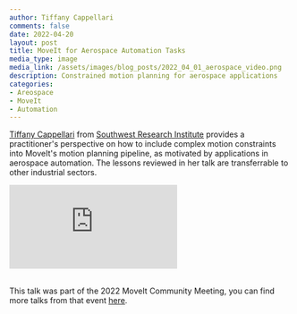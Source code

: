 ```yaml
---
author: Tiffany Cappellari
comments: false
date: 2022-04-20
layout: post
title: MoveIt for Aerospace Automation Tasks
media_type: image
media_link: /assets/images/blog_posts/2022_04_01_aerospace_video.png
description: Constrained motion planning for aerospace applications
categories:
- Areospace
- MoveIt
- Automation
---
```


[Tiffany Cappellari](https://www.linkedin.com/in/tiffany-cappellari-199174149/) from [Southwest Research Institute](https://www.swri.org/) provides a practitioner's perspective on how to include complex motion constraints into MoveIt's motion planning pipeline, as motivated by applications in aerospace automation. The lessons reviewed in her talk are transferrable to other industrial sectors.
<div class="iframe-container">
<div class="text-center">
<iframe src="https://www.youtube-nocookie.com/embed/h3aMmEqeDuM" title="YouTube video player" frameborder="0" allow="accelerometer; autoplay; clipboard-write; encrypted-media; gyroscope; picture-in-picture" allowfullscreen></iframe>
</div>
</div>
<br>

This talk was part of the 2022 MoveIt Community Meeting, you can find more talks from that event [here](https://moveit.ros.org/events/2022-moveit-community-meeting/).
